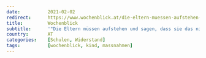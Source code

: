 ```yaml
---
date:          2021-02-02
redirect:      https://www.wochenblick.at/die-eltern-muessen-aufstehen-und-sagen-dass-sie-das-nicht-wollen/
title:         Wochenblick
subtitle:      '"Die Eltern müssen aufstehen und sagen, dass sie das nicht wollen“'
country:       AT
categories:    [Schulen, Widerstand]
tags:          [wochenblick, kind, massnahmen]
---
```

